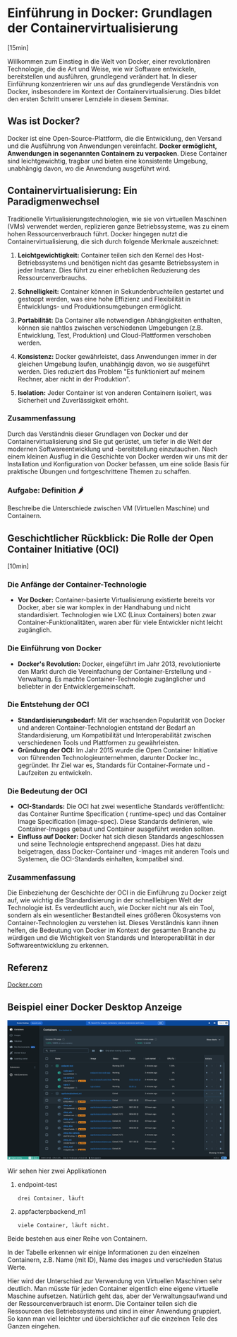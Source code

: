 # Einführung in Docker: Grundlagen der Containervirtualisierung

[15min]

Willkommen zum Einstieg in die Welt von Docker, einer revolutionären Technologie, die die Art und Weise, wie wir
Software entwickeln, bereitstellen und ausführen, grundlegend verändert hat. In dieser Einführung konzentrieren wir uns
auf das grundlegende Verständnis von Docker, insbesondere im Kontext der Containervirtualisierung. Dies bildet den
ersten Schritt unserer Lernziele in diesem Seminar.

## Was ist Docker?

Docker ist eine Open-Source-Plattform, die die Entwicklung, den Versand und die Ausführung von Anwendungen vereinfacht.
**Docker ermöglicht, Anwendungen in sogenannten Containern zu verpacken**. Diese Container sind leichtgewichtig, tragbar
und
bieten eine konsistente Umgebung, unabhängig davon, wo die Anwendung ausgeführt wird.

## Containervirtualisierung: Ein Paradigmenwechsel

Traditionelle Virtualisierungstechnologien, wie sie von virtuellen Maschinen (VMs) verwendet werden, replizieren ganze
Betriebssysteme, was zu einem hohen Ressourcenverbrauch führt. Docker hingegen nutzt die Containervirtualisierung, die
sich durch folgende Merkmale auszeichnet:

1. **Leichtgewichtigkeit:** Container teilen sich den Kernel des Host-Betriebssystems und benötigen nicht das gesamte
   Betriebssystem in jeder Instanz. Dies führt zu einer erheblichen Reduzierung des Ressourcenverbrauchs.

2. **Schnelligkeit:** Container können in Sekundenbruchteilen gestartet und gestoppt werden, was eine hohe Effizienz und
   Flexibilität in Entwicklungs- und Produktionsumgebungen ermöglicht.

3. **Portabilität:** Da Container alle notwendigen Abhängigkeiten enthalten, können sie nahtlos zwischen verschiedenen
   Umgebungen (z.B. Entwicklung, Test, Produktion) und Cloud-Plattformen verschoben werden.

4. **Konsistenz:** Docker gewährleistet, dass Anwendungen immer in der gleichen Umgebung laufen, unabhängig davon, wo
   sie ausgeführt werden. Dies reduziert das Problem "Es funktioniert auf meinem Rechner, aber nicht in der Produktion".

5. **Isolation:** Jeder Container ist von anderen Containern isoliert, was Sicherheit und Zuverlässigkeit erhöht.

### Zusammenfassung

Durch das Verständnis dieser Grundlagen von Docker und der Containervirtualisierung sind Sie gut gerüstet, um tiefer in
die Welt der modernen Softwareentwicklung und -bereitstellung einzutauchen. Nach einem kleinen Ausflug in die Geschichte
von Docker werden wir uns mit der Installation und Konfiguration von Docker befassen, um eine solide Basis für
praktische Übungen und fortgeschrittene Themen zu schaffen.

### **Aufgabe: Definition 🌶️**

Beschreibe die Unterschiede zwischen VM (Virtuellen Maschine) und Containern.

## Geschichtlicher Rückblick: Die Rolle der Open Container Initiative (OCI)

[10min]

### Die Anfänge der Container-Technologie

- **Vor Docker:** Container-basierte Virtualisierung existierte bereits vor Docker, aber sie war komplex in der
  Handhabung und nicht standardisiert. Technologien wie LXC (Linux Containers) boten zwar Container-Funktionalitäten,
  waren aber für viele Entwickler nicht leicht zugänglich.

### Die Einführung von Docker

- **Docker's Revolution:** Docker, eingeführt im Jahr 2013, revolutionierte den Markt durch die Vereinfachung der
  Container-Erstellung und -Verwaltung. Es machte Container-Technologie zugänglicher und beliebter in der
  Entwicklergemeinschaft.

### Die Entstehung der OCI

- **Standardisierungsbedarf:** Mit der wachsenden Popularität von Docker und anderen Container-Technologien entstand der
  Bedarf an Standardisierung, um Kompatibilität und Interoperabilität zwischen verschiedenen Tools und Plattformen zu
  gewährleisten.
- **Gründung der OCI:** Im Jahr 2015 wurde die Open Container Initiative von führenden Technologieunternehmen, darunter
  Docker Inc., gegründet. Ihr Ziel war es, Standards für Container-Formate und -Laufzeiten zu entwickeln.

### Die Bedeutung der OCI

- **OCI-Standards:** Die OCI hat zwei wesentliche Standards veröffentlicht: das Container Runtime Specification (
  runtime-spec) und das Container Image Specification (image-spec). Diese Standards definieren, wie Container-Images
  gebaut und Container ausgeführt werden sollten.
- **Einfluss auf Docker:** Docker hat sich diesen Standards angeschlossen und seine Technologie entsprechend angepasst.
  Dies hat dazu beigetragen, dass Docker-Container und -Images mit anderen Tools und Systemen, die OCI-Standards
  einhalten, kompatibel sind.

### Zusammenfassung

Die Einbeziehung der Geschichte der OCI in die Einführung zu Docker zeigt auf, wie wichtig die Standardisierung in der
schnelllebigen Welt der Technologie ist. Es verdeutlicht auch, wie Docker nicht nur als ein Tool, sondern als ein
wesentlicher Bestandteil eines größeren Ökosystems von Container-Technologien zu verstehen ist. Dieses Verständnis kann
ihnen helfen, die Bedeutung von Docker im Kontext der gesamten Branche zu würdigen und die Wichtigkeit von
Standards und Interoperabilität in der Softwareentwicklung zu erkennen.

## Referenz

[Docker.com](https://docs.docker.com/)

## Beispiel einer Docker Desktop Anzeige

![img_2.png](docker_desktop_containers.png)

Wir sehen hier zwei Applikationen

1. endpoint-test

       drei Container, läuft

2. appfacterpbackend_m1

       viele Container, läuft nicht.

Beide bestehen aus einer Reihe von Containern.

In der Tabelle erkennen wir einige Informationen zu den einzelnen Containern, z.B. Name (mit ID), Name des images und
verschieden Status Werte.

Hier wird der Unterschied zur Verwendung von Virtuellen Maschinen sehr deutlich. Man müsste für jeden Container
eigentlich eine eigene virtuelle Maschine aufsetzen. Natürlich geht das, aber der Verwaltungsaufwand und der
Ressourcenverbrauch ist enorm. Die Container teilen sich die Ressourcen des Betriebssystems und sind in einer Anwendung
gruppiert. So kann man viel leichter und übersichtlicher auf die einzelnen Teile des Ganzen eingehen.